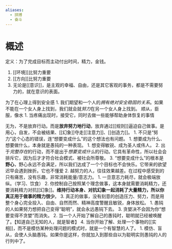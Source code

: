 ```yaml
---
aliases:
  - 拼搏
  - 奋斗
---
```

# 概述
定义：为了完成目标而主动付出时间，精力，金钱。
1. [[环境]]比努力重要
2. [[方向]]比努力重要
3. 无论是[[意识]]，是主观的幸福、自由，还是其它客观的事务，都是不需要努力的，就在意识的表面。

为了在心理上得到安全感
	1. 我们期望和一个人的*拥有绝对安全稳固的关系*。如果不能在一个女人身上找到，我们就会就*努力*在另一个女人身上找到。
顺从，臣服，像水
	1. 当疼痛出现时，接受它，同时去做一些能够帮助身体恢复的事情

无为，不是放弃行动。而是**放弃努力地行动**，放弃通过[[规则]]逼迫自己做事。是用心，自发，不会被结果、[[幻象]]夺走[[注意力]]、[[创造力]]。
	1. 不只是“努力”这个心态的错误，连“想要变成什么”的这个想法也有问题。
		1. 想要成为什么、想要做什么，本身就是愚钝的一种表现。
			1. 想变得敏锐、成为圣人或伟人。
		2. 出于*完整存在*的行动，而不是出于*想要变成什么*的行动。它具有革命性，所以社会会排斥它，因为后才才符合社会模式、被社会所尊敬。
		3. “想要变成什么”的根本是**野心**，野心永远不会满足，所以我们达成了一个个目标也不会快乐。它带来的欲望迟早会遇到挫折。它也不懂爱
	2. 越努力的人，往往效果越差。在过程中感受到的只有痛苦，没有乐趣，非常消耗能量/意志力。
		1. 一旦意志力耗尽，就会极端放纵。（学习、饮食）
		2. 你控制自己按照某个理念做事，这本身就需要消耗精力，还要消耗精力对抗[[幻象]]。**维持行动本身、对抗幻象一起消耗了大量精力，所以你真正用于做事的精力很少**。
	3. 真正的做事，没有刻意的创造压力、努力，而是用整个身心完全投入、自由、自然而然、精神高度警醒且敏锐，身体放松。
		1. 愚钝的人如果努力想把自己变得“聪明”，就会永远愚钝下去。
		3. 贪婪决不会因为你“想要变得不贪婪”而消失。
		2. 当一个人开始了解自己的愚钝时，聪明就已经被唤醒了。【知道自己无知的人，就是智者】
	4. 当你开始了解、处理一个事物的[[实相]]，而不是模仿某种处理问题的模式时，就是一个有智慧的人了。
		1. 模仿、盲从，会使人头脑愚钝。如果你是这样，你就加入到那些自以为聪明实则愚钝的人的行列中了。